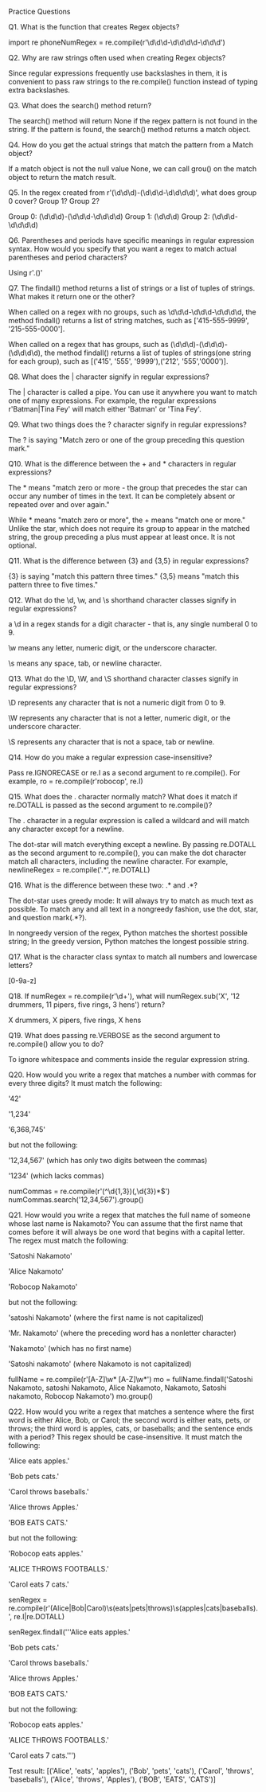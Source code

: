 Practice Questions

Q1. What is the function that creates Regex objects?

import re
phoneNumRegex = re.compile(r'\d\d\d-\d\d\d\d-\d\d\d')

Q2. Why are raw strings often used when creating Regex objects?

Since regular expressions frequently use backslashes in them, it is convenient to pass raw strings to the re.compile() function instead of typing extra backslashes.

Q3. What does the search() method return?

The search() method will return None if the regex pattern is not found in the string. If the pattern is found, the search() method returns a match object.

Q4. How do you get the actual strings that match the pattern from a Match object?

If a match object is not the null value None, we can call grou() on the match object to return the match result.

Q5. In the regex created from r'(\d\d\d)-(\d\d\d-\d\d\d\d)', what does group 0 cover? Group 1? Group 2?

Group 0: (\d\d\d)-(\d\d\d-\d\d\d\d)
Group 1: (\d\d\d)
Group 2: (\d\d\d-\d\d\d\d)

Q6. Parentheses and periods have specific meanings in regular expression syntax. How would you specify that you want a regex to match actual parentheses and period characters?

Using r'\.\(\)'

Q7. The findall() method returns a list of strings or a list of tuples of strings. What makes it return one or the other?

When called on a regex with no groups, such as \d\d\d-\d\d\d-\d\d\d\d, the method findall() returns a list of string matches, such as ['415-555-9999', '215-555-0000'].

When called on a regex that has groups, such as (\d\d\d)-(\d\d\d)-(\d\d\d\d), the method findall() returns a list of tuples of strings(one string for each group), such as [('415', '555', '9999'),('212', '555','0000')].


Q8. What does the | character signify in regular expressions?

The | character is called a pipe. You can use it anywhere you want to match one of many expressions. For example, the regular expressions r'Batman|Tina Fey' will match either 'Batman' or 'Tina Fey'.

Q9. What two things does the ? character signify in regular expressions?

The ? is saying "Match zero or one of the group preceding this question mark."

Q10. What is the difference between the + and * characters in regular expressions?

The * means "match zero or more - the group that precedes the star can occur any number of times in the text. It can be completely absent or repeated over and over again."

While * means "match zero or more", the + means "match one or more." Unlike the star, which does not require its group to appear in the matched string, the group preceding a plus must appear at least once. It is not optional.

Q11. What is the difference between {3} and {3,5} in regular expressions?

{3} is saying "match this pattern three times."
{3,5} means "match this pattern three to five times."

Q12. What do the \d, \w, and \s shorthand character classes signify in regular expressions?

a \d in a regex stands for a digit character - that is, any single numberal 0 to 9.

\w means any letter, numeric digit, or the underscore character.

\s means any space, tab, or newline character.

Q13. What do the \D, \W, and \S shorthand character classes signify in regular expressions?

\D represents any character that is not a numeric digit from 0 to 9.

\W represents any character that is not a letter, numeric digit, or the underscore character.

\S represents any character that is not a space, tab or newline.

Q14. How do you make a regular expression case-insensitive?

Pass re.IGNORECASE or re.I as a second argument to re.compile(). For example, ro = re.compile(r'robocop', re.I)

Q15. What does the . character normally match? What does it match if re.DOTALL is passed as the second argument to re.compile()?

The . character in a regular expression is called a wildcard and will match any character except for a newline.

The dot-star will match everything except a newline. By passing re.DOTALL as the second argument to re.compile(), you can make the dot character match all characters, including the newline character. For example, newlineRegex = re.compile('.\*', re.DOTALL)

Q16. What is the difference between these two: .* and .\*?

The dot-star uses greedy mode: It will always try to match as much text as possible. To match any and all text in a nongreedy fashion, use the dot, star, and question mark(.\*?).

In nongreedy version of the regex, Python matches the shortest possible string; In the greedy version, Python matches the longest possible string.


Q17. What is the character class syntax to match all numbers and lowercase letters?

[0-9a-z]

Q18. If numRegex = re.compile(r'\d+'), what will numRegex.sub('X', '12 drummers, 11 pipers, five rings, 3 hens') return?

X drummers, X pipers, five rings, X hens

Q19. What does passing re.VERBOSE as the second argument to re.compile() allow you to do?

To ignore whitespace and comments inside the regular expression string.


Q20. How would you write a regex that matches a number with commas for every three digits? It must match the following:

'42'

'1,234'

'6,368,745'

but not the following:

'12,34,567' (which has only two digits between the commas)

'1234' (which lacks commas)

numCommas = re.compile(r'(^\d{1,3})(,\d{3})\*$')
numCommas.search('12,34,567').group()

Q21. How would you write a regex that matches the full name of someone whose last name is Nakamoto? You can assume that the first name that comes before it will always be one word that begins with a capital letter. The regex must match the following:

'Satoshi Nakamoto'

'Alice Nakamoto'

'Robocop Nakamoto'

but not the following:

'satoshi Nakamoto' (where the first name is not capitalized)

'Mr. Nakamoto' (where the preceding word has a nonletter character)

'Nakamoto' (which has no first name)

'Satoshi nakamoto' (where Nakamoto is not capitalized)


fullName = re.compile(r'[A-Z]\\w* [A-Z]\\w*')
mo = fullName.findall('Satoshi Nakamoto, satoshi Nakamoto, Alice Nakamoto, Nakamoto, Satoshi nakamoto, Robocop Nakamoto')
mo.group()


Q22. How would you write a regex that matches a sentence where the first word is either Alice, Bob, or Carol; the second word is either eats, pets, or throws; the third word is apples, cats, or baseballs; and the sentence ends with a period? This regex should be case-insensitive. It must match the following:

'Alice eats apples.'

'Bob pets cats.'

'Carol throws baseballs.'

'Alice throws Apples.'

'BOB EATS CATS.'

but not the following:

'Robocop eats apples.'

'ALICE THROWS FOOTBALLS.'

'Carol eats 7 cats.'


senRegex = re.compile(r'(Alice|Bob|Carol)\s(eats|pets|throws)\s(apples|cats|baseballs).', re.I|re.DOTALL)

senRegex.findall('''Alice eats apples.'

'Bob pets cats.'

'Carol throws baseballs.'

'Alice throws Apples.'

'BOB EATS CATS.'

but not the following:

'Robocop eats apples.'

'ALICE THROWS FOOTBALLS.'

'Carol eats 7 cats.''')

Test result:
[('Alice', 'eats', 'apples'), ('Bob', 'pets', 'cats'), ('Carol', 'throws', 'baseballs'), ('Alice', 'throws', 'Apples'), ('BOB', 'EATS', 'CATS')]
